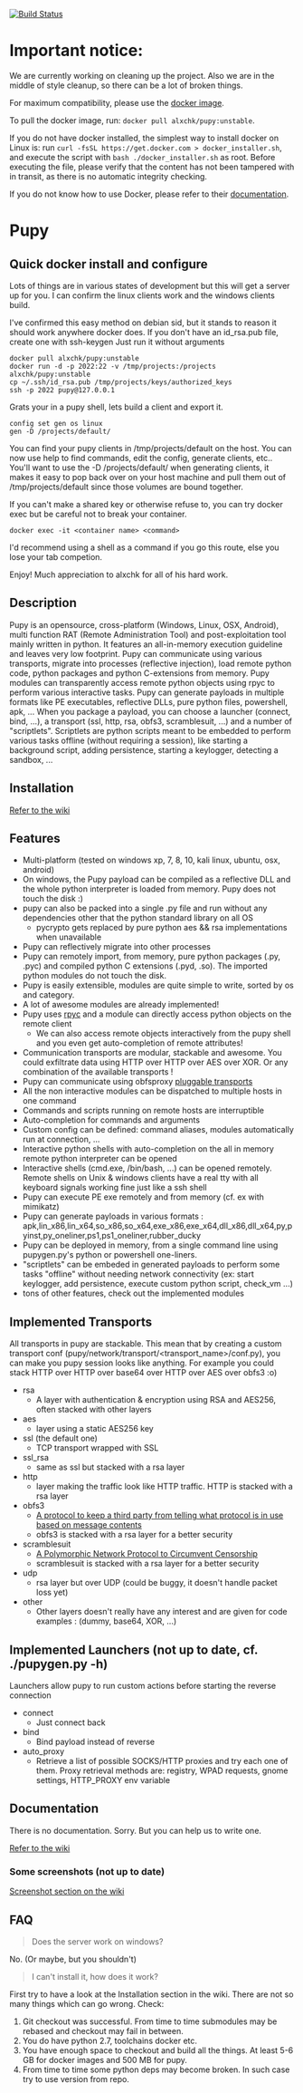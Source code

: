[![Build Status](https://api.travis-ci.org/n1nj4sec/pupy.svg?branch=unstable)](https://travis-ci.org/n1nj4sec/pupy)

# Important notice:

We are currently working on cleaning up the project.
Also we are in the middle of style cleanup, so there can be a lot of broken things.

For maximum compatibility, please use the
[docker image](https://hub.docker.com/r/alxchk/pupy/).

To pull the docker image, run: `docker pull alxchk/pupy:unstable`.

If you do not have docker installed, the simplest way to install docker on
Linux is: run `curl -fsSL https://get.docker.com > docker_installer.sh`, and
execute the script with `bash ./docker_installer.sh` as root. Before executing
the file, please verify that the content has not been tampered with in transit,
as there is no automatic integrity checking.

If you do not know how to use Docker, please refer to their
[documentation](https://docs.docker.com/get-started).


# Pupy

## Quick docker install and configure

Lots of things are in various states of
development but this will get a server up for
you. I can confirm the linux clients work and the
windows clients build.

I've confirmed this easy method on debian sid,
but it stands to reason it should work anywhere
docker does.
If you don't have an id_rsa.pub file, create one
with ssh-keygen
Just run it without arguments
```
docker pull alxchk/pupy:unstable
docker run -d -p 2022:22 -v /tmp/projects:/projects alxchk/pupy:unstable
cp ~/.ssh/id_rsa.pub /tmp/projects/keys/authorized_keys
ssh -p 2022 pupy@127.0.0.1
```
Grats your in a pupy shell, lets build a client and export it.
```
config set gen os linux
gen -D /projects/default/
```
You can find your pupy clients in /tmp/projects/default on the host.
You can now use help to find commands, edit the config, generate
clients, etc.. You'll want to use the -D
/projects/default/ when generating clients, it
makes it easy to pop back over on your
host machine and pull them out of
/tmp/projects/default since those volumes are
bound together.

If you can't make a shared key or otherwise
refuse to, you can try docker exec but be careful
not to break your container.
```
docker exec -it <container name> <command>
```
I'd recommend using a shell as a command if you
go this route, else you lose your tab competion.

Enjoy! Much appreciation to alxchk for all of his
hard work.

## Description

Pupy is an opensource, cross-platform (Windows, Linux, OSX, Android), multi function RAT (Remote Administration Tool) and post-exploitation tool mainly written in python. It features an all-in-memory execution guideline and leaves very low footprint. Pupy can communicate using various transports, migrate into processes (reflective injection), load remote python code, python packages and python C-extensions from memory.
Pupy modules can transparently access remote python objects using rpyc to perform various interactive tasks.
Pupy can generate payloads in multiple formats like PE executables, reflective
DLLs, pure python files, powershell, apk, ...  When you package a payload, you
can choose a launcher (connect, bind, ...), a transport (ssl, http, rsa, obfs3,
scramblesuit, ...) and a number of "scriptlets". Scriptlets are python scripts
meant to be embedded to perform various tasks offline (without requiring a
session), like starting a background script, adding persistence, starting a
keylogger, detecting a sandbox, ...

## Installation

[Refer to the wiki](https://github.com/n1nj4sec/pupy/wiki/Installation)

## Features

- Multi-platform (tested on windows xp, 7, 8, 10, kali linux, ubuntu, osx, android)
- On windows, the Pupy payload can be compiled as a reflective DLL and the whole python interpreter is loaded from memory. Pupy does not touch the disk :)
- pupy can also be packed into a single .py file and run without any dependencies other that the python standard library on all OS
	- pycrypto gets replaced by pure python aes && rsa implementations when unavailable
- Pupy can reflectively migrate into other processes
- Pupy can remotely import, from memory, pure python packages (.py, .pyc) and compiled python C extensions (.pyd, .so). The imported python modules do not touch the disk.
- Pupy is easily extensible, modules are quite simple to write, sorted by os and category.
- A lot of awesome modules are already implemented!
- Pupy uses [rpyc](https://github.com/tomerfiliba/rpyc) and a module can directly access python objects on the remote client
  - We can also access remote objects interactively from the pupy shell and you even get auto-completion of remote attributes!
- Communication transports are modular, stackable and awesome. You could exfiltrate data using HTTP over HTTP over AES over XOR. Or any combination of the available transports !
- Pupy can communicate using obfsproxy [pluggable transports](https://www.torproject.org/docs/pluggable-transports.html.en)
- All the non interactive modules can be dispatched to multiple hosts in one command
- Commands and scripts running on remote hosts are interruptible
- Auto-completion for commands and arguments
- Custom config can be defined: command aliases, modules automatically run at connection, ...
- Interactive python shells with auto-completion on the all in memory remote python interpreter can be opened
- Interactive shells (cmd.exe, /bin/bash, ...) can be opened remotely. Remote shells on Unix & windows clients have a real tty with all keyboard signals working fine just like a ssh shell
- Pupy can execute PE exe remotely and from memory (cf. ex with mimikatz)
- Pupy can generate payloads in various formats : apk,lin_x86,lin_x64,so_x86,so_x64,exe_x86,exe_x64,dll_x86,dll_x64,py,pyinst,py_oneliner,ps1,ps1_oneliner,rubber_ducky
- Pupy can be deployed in memory, from a single command line using pupygen.py's python or powershell one-liners.
- "scriptlets" can be embeded in generated payloads to perform some tasks "offline" without needing network connectivity (ex: start keylogger, add persistence, execute custom python script, check_vm ...)
- tons of other features, check out the implemented modules

## Implemented Transports
All transports in pupy are stackable. This mean that by creating a custom
transport conf (pupy/network/transport/<transport_name>/conf.py), you can make
you pupy session looks like anything. For example you could stack HTTP over
HTTP over base64 over HTTP over AES over obfs3 :o)

- rsa
	- A layer with authentication & encryption using RSA and AES256, often stacked with other layers
- aes
	- layer using a static AES256 key
- ssl (the default one)
	- TCP transport wrapped with SSL
- ssl_rsa
	- same as ssl but stacked with a rsa layer
- http
	- layer making the traffic look like HTTP traffic. HTTP is stacked with a rsa layer
- obfs3
	- [A protocol to keep a third party from telling what protocol is in use based on message contents](https://gitweb.torproject.org/pluggable-transports/obfsproxy.git/tree/doc/obfs3/obfs3-protocol-spec.txt)
	- obfs3 is stacked with a rsa layer for a better security
- scramblesuit
	- [A Polymorphic Network Protocol to Circumvent Censorship](http://www.cs.kau.se/philwint/scramblesuit/)
	- scramblesuit is stacked with a rsa layer for a better security
- udp
	- rsa layer but over UDP (could be buggy, it doesn't handle packet loss yet)
- other
	- Other layers doesn't really have any interest and are given for code examples : (dummy, base64, XOR, ...)

## Implemented Launchers (not up to date, cf. ./pupygen.py -h)

Launchers allow pupy to run custom actions before starting the reverse connection
- connect
	- Just connect back
- bind
	- Bind payload instead of reverse
- auto_proxy
	- Retrieve a list of possible SOCKS/HTTP proxies and try each one of them. Proxy retrieval methods are: registry, WPAD requests, gnome settings, HTTP_PROXY env variable

## Documentation

There is no documentation. Sorry. But you can help us to write one.

[Refer to the wiki](https://github.com/n1nj4sec/pupy/wiki)

### Some screenshots (not up to date)

[Screenshot section on the wiki](https://github.com/n1nj4sec/pupy/wiki)

## FAQ

> Does the server work on windows?

No. (Or maybe, but you shouldn't)

> I can't install it, how does it work?

First try to have a look at the Installation section in the wiki.
There are not so many things which can go wrong. Check:

1. Git checkout was successful. From time to time submodules may be rebased and checkout may fail in between.
2. You do have python 2.7, toolchains docker etc.
3. You have enough space to checkout and build all the things. At least 5-6 GB for docker images and 500 MB for pupy.
4. From time to time some python deps may become broken. In such case try to use version from repo.

